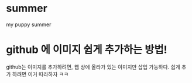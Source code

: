 # summer
my puppy summer

# github 에 이미지 쉽게 추가하는 방법! 

github는 이미지를 추가하려면, 웹 상에 올라가 있는 이미지만 삽입 가능하다.
쉽게 추가 하려면 이거 따라하자 ㅋㅋ




